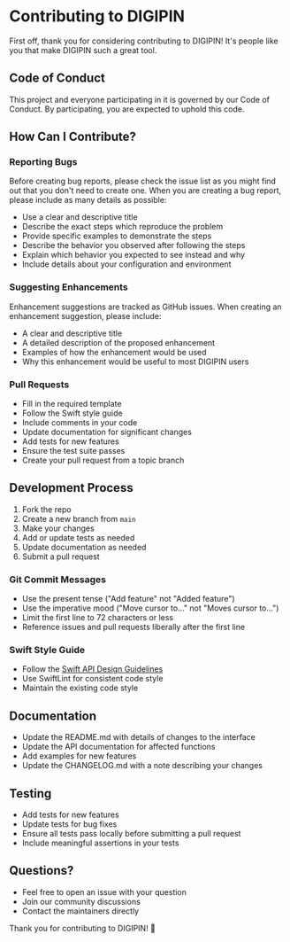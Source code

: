 # Contributing to DIGIPIN

First off, thank you for considering contributing to DIGIPIN! It's people like you that make DIGIPIN such a great tool.

## Code of Conduct

This project and everyone participating in it is governed by our Code of Conduct. By participating, you are expected to uphold this code.

## How Can I Contribute?

### Reporting Bugs

Before creating bug reports, please check the issue list as you might find out that you don't need to create one. When you are creating a bug report, please include as many details as possible:

* Use a clear and descriptive title
* Describe the exact steps which reproduce the problem
* Provide specific examples to demonstrate the steps
* Describe the behavior you observed after following the steps
* Explain which behavior you expected to see instead and why
* Include details about your configuration and environment

### Suggesting Enhancements

Enhancement suggestions are tracked as GitHub issues. When creating an enhancement suggestion, please include:

* A clear and descriptive title
* A detailed description of the proposed enhancement
* Examples of how the enhancement would be used
* Why this enhancement would be useful to most DIGIPIN users

### Pull Requests

* Fill in the required template
* Follow the Swift style guide
* Include comments in your code
* Update documentation for significant changes
* Add tests for new features
* Ensure the test suite passes
* Create your pull request from a topic branch

## Development Process

1. Fork the repo
2. Create a new branch from `main`
3. Make your changes
4. Add or update tests as needed
5. Update documentation as needed
6. Submit a pull request

### Git Commit Messages

* Use the present tense ("Add feature" not "Added feature")
* Use the imperative mood ("Move cursor to..." not "Moves cursor to...")
* Limit the first line to 72 characters or less
* Reference issues and pull requests liberally after the first line

### Swift Style Guide

* Follow the [Swift API Design Guidelines](https://swift.org/documentation/api-design-guidelines/)
* Use SwiftLint for consistent code style
* Maintain the existing code style

## Documentation

* Update the README.md with details of changes to the interface
* Update the API documentation for affected functions
* Add examples for new features
* Update the CHANGELOG.md with a note describing your changes

## Testing

* Add tests for new features
* Update tests for bug fixes
* Ensure all tests pass locally before submitting a pull request
* Include meaningful assertions in your tests

## Questions?

* Feel free to open an issue with your question
* Join our community discussions
* Contact the maintainers directly

Thank you for contributing to DIGIPIN! 🙏 